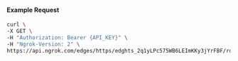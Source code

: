 <!-- Code generated for API Clients. DO NOT EDIT. -->

#### Example Request

```bash
curl \
-X GET \
-H "Authorization: Bearer {API_KEY}" \
-H "Ngrok-Version: 2" \
https://api.ngrok.com/edges/https/edghts_2q1yLPc575WB6LEImKKy3jYrFBF/routes/edghtsrt_2q1yLUIOMq8wHfRG89pUJkPK7V6/oidc
```
